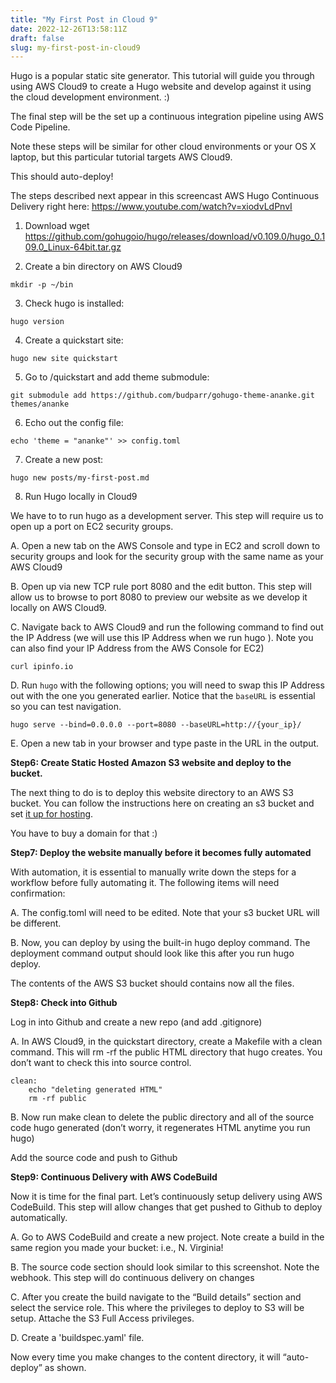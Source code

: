 ```yaml
---
title: "My First Post in Cloud 9"
date: 2022-12-26T13:58:11Z
draft: false
slug: my-first-post-in-cloud9
---
```


Hugo is a popular static site generator. This tutorial will guide you through using AWS Cloud9
to create a Hugo website and develop against it using the cloud development environment. :)

The final step will be the set up a continuous integration pipeline using AWS Code Pipeline.

Note these steps will be similar for other cloud environments or your OS X laptop, but this
particular tutorial targets AWS Cloud9.

This should auto-deploy!

The steps described next appear in this screencast AWS Hugo Continuous Delivery
right here: https://www.youtube.com/watch?v=xiodvLdPnvI

1. Download wget https://github.com/gohugoio/hugo/releases/download/v0.109.0/hugo_0.109.0_Linux-64bit.tar.gz

2. Create a bin directory on AWS Cloud9
```
mkdir -p ~/bin
```

3. Check hugo is installed:
```
hugo version
```

4. Create a quickstart site:
```
hugo new site quickstart
```

5. Go to /quickstart and add theme submodule:
```
git submodule add https://github.com/budparr/gohugo-theme-ananke.git themes/ananke
```

6. Echo out the config file:
```
echo 'theme = "ananke"' >> config.toml
```

7. Create a new post:
```
hugo new posts/my-first-post.md
```

8. Run Hugo locally in Cloud9

We have to to run hugo as a development server. This step will require us to open up a port on EC2 security groups.

A. Open a new tab on the AWS Console and type in EC2 and scroll down to security groups and look
for the security group with the same name as your AWS Cloud9

B. Open up via new TCP rule port 8080 and the edit button. This step will allow us to browse to
port 8080 to preview our website as we develop it locally on AWS Cloud9.

C. Navigate back to AWS Cloud9 and run the following command to find out the IP Address (we
will use this IP Address when we run hugo ). Note you can also find your IP Address from the AWS
Console for EC2)

```
curl ipinfo.io
```

D. Run `hugo` with the following options; you will need to swap this IP Address out 
with the one you generated earlier. Notice that the `baseURL` is essential so you 
can test navigation.

```
hugo serve --bind=0.0.0.0 --port=8080 --baseURL=http://{your_ip}/
```

E. Open a new tab in your browser and type paste in the URL in the output.

**Step6: Create Static Hosted Amazon S3 website and deploy to the bucket.**

The next thing to do is to deploy this website directory to an AWS S3 bucket. You can follow the
instructions here on creating an s3 bucket and set [it up for hosting](https://docs.aws.amazon.com/AmazonS3/latest/user-guide/static-website-hosting.html).

You have to buy a domain for that :) 

**Step7: Deploy the website manually before it becomes fully automated**

With automation, it is essential to manually write down the steps for a workflow before fully
automating it. The following items will need confirmation:

A. The config.toml will need to be edited. Note that your s3 bucket URL will be different.

B. Now, you can deploy by using the built-in hugo deploy command. The deployment command
output should look like this after you run hugo deploy.

The contents of the AWS S3 bucket should contains now all the files.

**Step8: Check into Github**

Log in into Github and create a new repo (and add .gitignore)

A. In AWS Cloud9, in the quickstart directory, create a Makefile with a clean command. This will rm
-rf the public HTML directory that hugo creates. You don’t want to check this into source control.

```
clean:
    echo "deleting generated HTML"
    rm -rf public
```

B. Now run make clean to delete the public directory and all of the source code hugo generated
(don’t worry, it regenerates HTML anytime you run hugo)

Add the source code and push to Github

**Step9: Continuous Delivery with AWS CodeBuild**

Now it is time for the final part. Let’s continuously setup delivery using AWS CodeBuild. This
step will allow changes that get pushed to Github to deploy automatically.

A. Go to AWS CodeBuild and create a new project. Note create a build in the same region you made your
   bucket: i.e., N. Virginia!
   
B. The source code section should look similar to this screenshot. Note the webhook. This step will do
   continuous delivery on changes
   
C. After you create the build navigate to the “Build details” section and select the service role. This
where the privileges to deploy to S3 will be setup. Attache the S3 Full Access privileges.

D. Create a 'buildspec.yaml' file. 

Now every time you make changes to the content directory, it will “auto-deploy” as shown.
